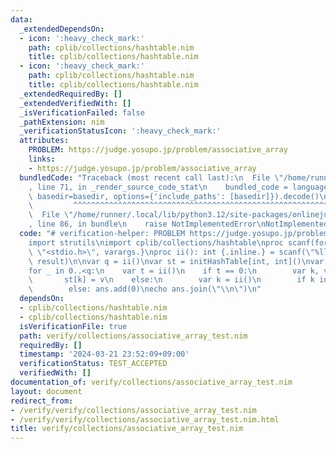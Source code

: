 ```yaml
---
data:
  _extendedDependsOn:
  - icon: ':heavy_check_mark:'
    path: cplib/collections/hashtable.nim
    title: cplib/collections/hashtable.nim
  - icon: ':heavy_check_mark:'
    path: cplib/collections/hashtable.nim
    title: cplib/collections/hashtable.nim
  _extendedRequiredBy: []
  _extendedVerifiedWith: []
  _isVerificationFailed: false
  _pathExtension: nim
  _verificationStatusIcon: ':heavy_check_mark:'
  attributes:
    PROBLEM: https://judge.yosupo.jp/problem/associative_array
    links:
    - https://judge.yosupo.jp/problem/associative_array
  bundledCode: "Traceback (most recent call last):\n  File \"/home/runner/.local/lib/python3.12/site-packages/onlinejudge_verify/documentation/build.py\"\
    , line 71, in _render_source_code_stat\n    bundled_code = language.bundle(stat.path,\
    \ basedir=basedir, options={'include_paths': [basedir]}).decode()\n          \
    \         ^^^^^^^^^^^^^^^^^^^^^^^^^^^^^^^^^^^^^^^^^^^^^^^^^^^^^^^^^^^^^^^^^^^^^^^^^^^^^^^^^\n\
    \  File \"/home/runner/.local/lib/python3.12/site-packages/onlinejudge_verify/languages/nim.py\"\
    , line 86, in bundle\n    raise NotImplementedError\nNotImplementedError\n"
  code: "# verification-helper: PROBLEM https://judge.yosupo.jp/problem/associative_array\n\
    import strutils\nimport cplib/collections/hashtable\nproc scanf(formatstr: cstring){.header:\
    \ \"<stdio.h>\", varargs.}\nproc ii(): int {.inline.} = scanf(\"%lld\\n\", addr\
    \ result)\n\nvar q = ii()\nvar st = initHashTable[int, int]()\nvar ans = newSeqOfCap[int](q)\n\
    for _ in 0..<q:\n    var t = ii()\n    if t == 0:\n        var k, v = ii()\n \
    \       st[k] = v\n    else:\n        var k = ii()\n        if k in st: ans.add(st[k])\n\
    \        else: ans.add(0)\necho ans.join(\"\\n\")\n"
  dependsOn:
  - cplib/collections/hashtable.nim
  - cplib/collections/hashtable.nim
  isVerificationFile: true
  path: verify/collections/associative_array_test.nim
  requiredBy: []
  timestamp: '2024-03-21 23:52:09+09:00'
  verificationStatus: TEST_ACCEPTED
  verifiedWith: []
documentation_of: verify/collections/associative_array_test.nim
layout: document
redirect_from:
- /verify/verify/collections/associative_array_test.nim
- /verify/verify/collections/associative_array_test.nim.html
title: verify/collections/associative_array_test.nim
---
```

